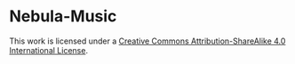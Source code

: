 # Nebula-Music

This work is licensed under a [Creative Commons Attribution-ShareAlike 4.0 International License](http://creativecommons.org/licenses/by-sa/4.0/).
